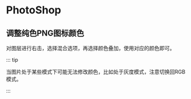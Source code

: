 # PhotoShop

## 调整纯色PNG图标颜色

对图层进行右击，选择混合选项，再选择颜色叠加，使用对应的颜色即可。

::: tip

当图片处于某些模式下可能无法修改颜色，比如处于灰度模式，注意切换回RGB模式。

:::
